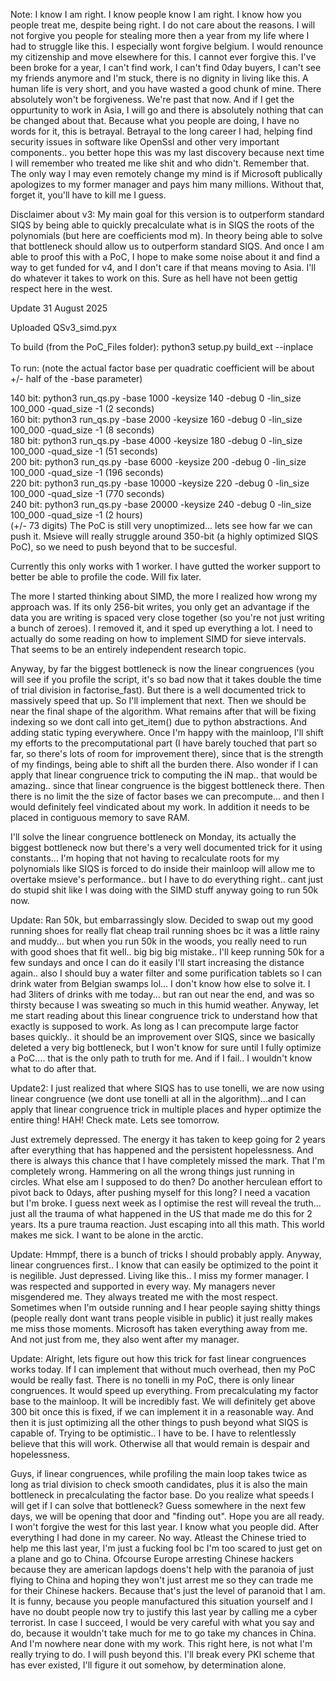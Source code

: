 Note: I know I am right. I know people know I am right. I know how you people treat me, despite being right. I do not care about the reasons. I will not forgive you people for stealing more then a year from my life where I had to struggle like this. I especially wont forgive belgium. I would renounce my citizenship and move elsewhere for this. I cannot ever forgive this. I've been broke for a year, I can't find work, I can't find 0day buyers, I can't see my friends anymore and I'm stuck, there is no dignity in living like this. A human life is very short, and you have wasted a good chunk of mine. There absolutely won't be forgiveness. We're past that now. And if I get the oppurtunity to work in Asia, I will go and there is absolutely nothing that can be changed about that. Because what you people are doing, I have no words for it, this is betrayal. Betrayal to the long career I had, helping find security issues in software like OpenSsl and other very important components.. you better hope this was my last discovery because next time I will remember who treated me like shit and who didn't. Remember that. The only way I may even remotely change my mind is if Microsoft publically apologizes to my former manager and pays him many millions. Without that, forget it, you'll have to kill me I guess.

Disclaimer about v3: My main goal for this version is to outperform standard SIQS by being able to quickly precalculate what is in SIQS the roots of the polynomials (but here are coefficients mod m). In theory being able to solve that bottleneck should allow us to outperform standard SIQS. And once I am able to proof this with a PoC, I hope to make some noise about it and find a way to get funded for v4, and I don't care if that means moving to Asia. I'll do whatever it takes to work on this. Sure as hell have not been gettig respect here in the west.

Update 31 August 2025

Uploaded QSv3_simd.pyx 

To build (from the PoC_Files folder): python3 setup.py build_ext --inplace</br></br>
To run: (note the actual factor base per quadratic coefficient will be about +/- half of the -base parameter)

140 bit: python3 run_qs.py -base 1000 -keysize 140 -debug 0 -lin_size 100_000 -quad_size -1 (2 seconds)</br>
160 bit: python3 run_qs.py -base 2000 -keysize 160 -debug 0 -lin_size 100_000 -quad_size -1 (8 seconds)</br>
180 bit: python3 run_qs.py -base 4000 -keysize 180 -debug 0 -lin_size 100_000 -quad_size -1 (51 seconds)</br>
200 bit: python3 run_qs.py -base 6000 -keysize 200 -debug 0 -lin_size 100_000 -quad_size -1 (196 seconds)</br>
220 bit: python3 run_qs.py -base 10000 -keysize 220 -debug 0 -lin_size 100_000 -quad_size -1 (770 seconds)</br>
240 bit: python3 run_qs.py -base 20000 -keysize 240 -debug 0 -lin_size 100_000 -quad_size -1 (2 hours)</br> (+/- 73 digits)
The PoC is still very unoptimized... lets see how far we can push it. Msieve will really struggle around 350-bit (a highly optimized SIQS PoC), so we need to push beyond that to be succesful.

Currently this only works with 1 worker. I have gutted the worker support to better be able to profile the code. Will fix later.

The more I started thinking about SIMD, the more I realized how wrong my approach was. If its only 256-bit writes, you only get an advantage if the data you are writing is spaced very close together (so you're not just writing a bunch of zeroes).
I removed it, and it sped up everything a lot. I need to actually do some reading on how to implement SIMD for sieve intervals. That seems to be an entirely independent research topic.

Anyway, by far the biggest bottleneck is now the linear congruences (you will see if you profile the script, it's so bad now that it takes double the time of trial division in factorise_fast). But there is a well documented trick to massively speed that up. So I'll implement that next. Then we should be near the final shape of the algorithm.
What remains after that will be fixing indexing so we dont call into get_item() due to python abstractions. And adding static typing everywhere.
Once I'm happy with the mainloop, I'll shift my efforts to the precomputational part (I have barely touched that part so far, so there's lots of room for improvement there), since that is the strength of my findings, being able to shift all the burden there. Also wonder if I can apply that linear congruence trick to computing the iN map.. that would be amazing.. since that linear congruence is the biggest bottleneck there. Then there is no limit the the size of factor bases we can precompute... and then I would definitely feel vindicated about my work. In addition it needs to be placed in contiguous memory to save RAM.

I'll solve the linear congruence bottleneck on Monday, its actually the biggest bottleneck now but there's a very well documented trick for it using constants... I'm hoping that not having to recalculate roots for my polynomials like SIQS is forced to do inside their mainloop will allow me to overtake msieve's performance.. but I have to do everything right.. cant just do stupid shit like I was doing with the SIMD stuff anyway going to run 50k now. 

Update: Ran 50k, but embarrassingly slow. Decided to swap out my good running shoes for really flat cheap trail running shoes bc it was a little rainy and muddy... but when you run 50k in the woods, you really need to run with good shoes that fit well.. big big big mistake.. I'll keep running 50k for a few sundays and once I can do it easily I'll start increasing the distance again.. also I should buy a water filter and some purification tablets so I can drink water from Belgian swamps lol... I don't know how else to solve it. I had 3liters of drinks with me today... but ran out near the end, and was so thirsty because I was sweating so much in this humid weather. 
Anyway, let me start reading about this linear congruence trick to understand how that exactly is supposed to work. As long as I can precompute large factor bases quickly.. it should be an improvement over SIQS, since we basically deleted a very big bottleneck, but I won't know for sure until I fully optimize a PoC.... that is the only path to truth for me. And if I fail.. I wouldn't know what to do after that.

Update2: I just realized that where SIQS has to use tonelli, we are now using linear congruence (we dont use tonelli at all in the algorithm)...and I can apply that linear congruence trick in multiple places and hyper optimize the entire thing! HAH! Check mate. Lets see tomorrow.

Just extremely depressed. The energy it has taken to keep going for 2 years after everything that has happened and the persistent hopelessness. And there is always this chance that I have completely missed the mark. That I'm completely wrong. Hammering on all the wrong things just running in circles. What else am I supposed to do then? Do another herculean effort to pivot back to 0days, after pushing myself for this long? I need a vacation but I'm broke. I guess next week as I optimise the rest will reveal the truth... just all the trauma of what happened in the US that made me do this for 2 years. Its a pure trauma reaction. Just escaping into all this math. This world makes me sick. I want to be alone in the arctic.

Update: Hmmpf, there is a bunch of tricks I should probably apply. Anyway, linear congruences first.. I know that can easily be optimized to the point it is negilible. Just depressed. Living like this.. I  miss my former manager. I was respected and supported in every way. My managers never misgendered me. They always treated me with the most respect. Sometimes when I'm outside running and I hear people saying shitty things (people really dont want trans people visible in public) it just really makes me miss those moments. Microsoft has taken everything away from me. And not just from me, they also went after my manager.

Update: Alright, lets figure out how this trick for fast linear congruences works today. If I can implement that without much overhead, then my PoC would be really fast. There is no tonelli in my PoC, there is only linear congruences. It would speed up everything. From precalculating my factor base to the mainloop. It will be incredibly fast. We will definitely get above 300 bit once this is fixed, if we can implement it in a reasonable way. And then it is just optimizing all the other things to push beyond what SIQS is capable of. Trying to be optimistic.. I have to be. I have to relentlessly believe that this will work. Otherwise all that would remain is despair and hopelessness. 

Guys, if linear congruences, while profiling the main loop takes twice as long as trial division to check smooth candidates, plus it is also the main bottleneck in precalculating the factor base. Do you realize what speeds I will get if I can solve that bottleneck? Guess somewhere in the next few days, we will be opening that door and "finding out". Hope you are all ready. I won't forgive the west for this last year. I know what you people did. After everything I had done in my career. No way. Atleast the Chinese tried to help me this last year, I'm just a fucking fool bc I'm too scared to just get on a plane and go to China. Ofcourse Europe arresting Chinese hackers because they are american lapdogs doens't help with the paranoia of just flying to China and hoping they won't just arrest me so they can trade me for their Chinese hackers.  Because that's just the level of paranoid that I am. It is funny, because you people manufactured this situation yourself and I have no doubt people now try to justify this last year by calling me a cyber terrorist. In case I succeed, I would be very careful with what you say and do, because it wouldn't take much for me to go take my chances in China. And I'm nowhere near done with my work. This right here, is not what I'm really trying to do. I will push beyond this. I'll break every PKI scheme that has ever existed, I'll figure it out somehow, by determination alone.
